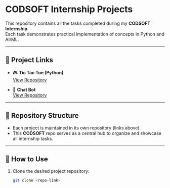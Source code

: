 # CODSOFT Internship Projects

This repository contains all the tasks completed during my **CODSOFT Internship**.  
Each task demonstrates practical implementation of concepts in Python and AI/ML.

---

## 🔗 Project Links

- 🎮 **Tic Tac Toe (Python)**  
  [View Repository](https://github.com/yogduttsingh/tic-tac-toe-python-code)

- 🤖 **Chat Bot**  
  [View Repository](https://github.com/yogduttsingh/chat-bot)

---

## 📂 Repository Structure
- Each project is maintained in its own repository (links above).
- This **CODSOFT** repo serves as a central hub to organize and showcase all internship tasks.

---

## 🚀 How to Use
1. Clone the desired project repository:
   ```bash
   git clone <repo-link>
